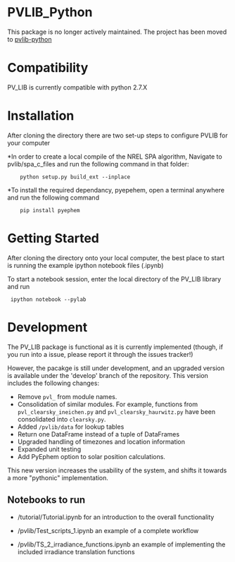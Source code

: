 PVLIB_Python
============

This package is no longer actively maintained. The project has been moved to [pvlib-python](https://github.com/pvlib/pvlib-python)



Compatibility
=============

PV_LIB is currently compatible with python 2.7.X

Installation
============

After cloning the directory there are two set-up steps to configure PVLIB for your computer

*In order to create a local compile of the NREL SPA algorithm, Navigate to pvlib/spa_c_files and run the following command in that folder: 

		python setup.py build_ext --inplace

*To install the required dependancy, pyepehem, open a terminal anywhere and run the following command

		pip install pyephem



Getting Started
===============

After cloning the directory onto your local computer, the best place to start is running the example ipython notebook files (.ipynb)

To start a notebook session, enter the local directory of the PV_LIB library and run 

     ipython notebook --pylab

Development
===========

The PV_LIB package is functional as it is currently implemented (though, if you run into a issue, please report it through the issues tracker!)

However, the pacakge is still under development, and an upgraded version is available under the 'develop' branch of the repository. This version includes the following changes: 

* Remove ``pvl_`` from module names.
* Consolidation of similar modules. For example, functions from ``pvl_clearsky_ineichen.py`` and ``pvl_clearsky_haurwitz.py`` have been consolidated into ``clearsky.py``. 
* Added ``/pvlib/data`` for lookup tables
* Return one DataFrame instead of a tuple of DataFrames
* Upgraded handling of timezones and location information
* Expanded unit testing
* Add PyEphem option to solar position calculations. 

This new version increases the usability of the system, and shifts it towards a more "pythonic" implementation. 


Notebooks to run
---------------------

*  /tutorial/Tutorial.ipynb for an introduction to the overall functionality 

* /pvlib/Test_scripts_1.ipynb an example of a complete workflow

* /pvlib/TS_2_irradiance_functions.ipynb an example of implementing the included irradiance translation functions
 

